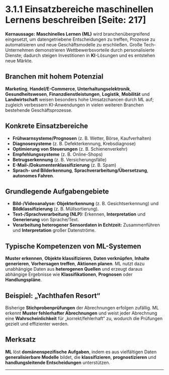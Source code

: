 # 3.1.1 Einsatzbereiche maschinellen Lernens beschreiben [Seite: 217]

**Kernaussage:** **Maschinelles Lernen (ML)** wird branchenübergreifend eingesetzt, um datengetriebene Entscheidungen zu treffen, Prozesse zu automatisieren und neue Geschäftsmodelle zu erschließen. Große Tech-Unternehmen demonstrieren Wettbewerbsvorteile durch personalisierte Dienste; dadurch steigen Investitionen in **KI**-Lösungen und es entstehen neue Märkte. 

## Branchen mit hohem Potenzial

**Marketing**, **Handel/E-Commerce**, **Unterhaltungselektronik**, **Gesundheitswesen**, **Finanzdienstleistungen**, **Logistik**, **Mobilität** und **Landwirtschaft** weisen besonders hohe Umsatzchancen durch ML auf; zugleich verbessern KI-Anwendungen in vielen weiteren Branchen bestehende Geschäftsprozesse. 

## Konkrete Einsatzbereiche

* **Frühwarnsysteme/Prognosen** (z. B. Wetter, Börse, Kaufverhalten)
* **Diagnosesysteme** (z. B. Defekterkennung, Krebsdiagnose)
* **Optimierung von Steuerungen** (z. B. Schienenverkehr)
* **Empfehlungssysteme** (z. B. Online-Shops)
* **Betrugserkennung** (z. B. Versicherungsfälle)
* **E-Mail-/Dokumentenklassifizierung** (z. B. Spam)
* **Sprach- und Bilderkennung**, **Sprachverarbeitung/Übersetzung**, **autonomes Fahren**. 

## Grundlegende Aufgabengebiete

* **Bild-/Videoanalyse:** **Objekterkennung** (z. B. Gesichtserkennung) und **Bildklassifizierung** (z. B. Müllsortierung).
* **Text-/Sprachverarbeitung (NLP):** Erkennen, **Interpretation** und **Generierung** von Sprache/Text.
* **Verarbeitung heterogener Sensordaten in Echtzeit:** Zusammenführen und **Interpretation** großer Datenströme. 

## Typische Kompetenzen von ML-Systemen

**Muster erkennen**, **Objekte klassifizieren**, **Daten verknüpfen**, **Inhalte generieren**, **Vorhersagen treffen**, **Aktionen planen**. ML nutzt dazu unabhängige Daten aus **heterogenen Quellen** und erzeugt daraus abhängige Ergebnisse wie **Klassifikationen**, **Prognosen** oder **Handlungspläne**. 

## Beispiel: „Yachthafen Resort“

Bisherige **Stichprobenprüfungen** der Abrechnungen erfolgen zufällig. ML erkennt **Muster fehlerhafter Abrechnungen** und weist jeder Abrechnung eine **Wahrscheinlichkeit** für „korrekt/fehlerhaft“ zu, wodurch die Prüfungen gezielt und effizienter werden. 

## Merksatz

**ML** löst **domänenspezifische Aufgaben**, indem es aus vielfältigen Daten **generalisierbare Modelle** bildet, die **klassifizieren**, **prognostizieren** und **handlungsleitende Entscheidungen** unterstützen. 

---
